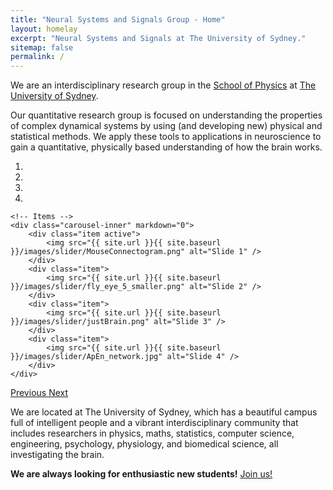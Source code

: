 ```yaml
---
title: "Neural Systems and Signals Group - Home"
layout: homelay
excerpt: "Neural Systems and Signals at The University of Sydney."
sitemap: false
permalink: /
---
```


We are an interdisciplinary research group in the [School of Physics](http://sydney.edu.au/science/physics/) at [The University of Sydney](http://sydney.edu.au/).

Our quantitative research group is focused on understanding the properties of complex dynamical systems by using (and developing new) physical and statistical methods.
We apply these tools to applications in neuroscience to gain a quantitative, physically based understanding of how the brain works.

<div markdown="0" id="carousel" class="carousel slide" data-ride="carousel" data-interval="5000" data-pause="hover" >
    <!-- Menu -->
    <ol class="carousel-indicators">
        <li data-target="#carousel" data-slide-to="0" class="active"></li>
        <li data-target="#carousel" data-slide-to="1"></li>
        <li data-target="#carousel" data-slide-to="2"></li>
        <li data-target="#carousel" data-slide-to="3"></li>
    </ol>

    <!-- Items -->
    <div class="carousel-inner" markdown="0">
        <div class="item active">
            <img src="{{ site.url }}{{ site.baseurl }}/images/slider/MouseConnectogram.png" alt="Slide 1" />
        </div>
        <div class="item">
            <img src="{{ site.url }}{{ site.baseurl }}/images/slider/fly_eye_5_smaller.png" alt="Slide 2" />
        </div>
        <div class="item">
            <img src="{{ site.url }}{{ site.baseurl }}/images/slider/justBrain.png" alt="Slide 3" />
        </div>
        <div class="item">
            <img src="{{ site.url }}{{ site.baseurl }}/images/slider/ApEn_network.jpg" alt="Slide 4" />
        </div>
    </div>
  <a class="left carousel-control" href="#carousel" role="button" data-slide="prev">
    <span class="glyphicon glyphicon-chevron-left" aria-hidden="true"></span>
    <span class="sr-only">Previous</span>
  </a>
  <a class="right carousel-control" href="#carousel" role="button" data-slide="next">
    <span class="glyphicon glyphicon-chevron-right" aria-hidden="true"></span>
    <span class="sr-only">Next</span>
  </a>
</div>

We are located at The University of Sydney, which has a beautiful campus full of intelligent people and a vibrant interdisciplinary community that includes researchers in physics, maths, statistics, computer science, engineering, psychology, physiology, and biomedical science, all investigating the brain.

**We are always looking for enthusiastic new students!**
<a href="{{ site.url }}{{ site.baseurl }}/vacancies" class="btn btn-lg btn-default" role="button">Join us!</a>




<!-- <figure class="fourth">
  <img src="{{ site.url }}{{ site.baseurl }}/images/logopic/Logo_Leiden.jpg" style="width: 210px">
  <img src="{{ site.url }}{{ site.baseurl }}/images/logopic/Logo_Nanofront.jpg" style="width: 110px">
  <img src="{{ site.url }}{{ site.baseurl }}/images/logopic/Logo_NWO.jpg" style="width: 120px">
  <img src="{{ site.url }}{{ site.baseurl }}/images/logopic/Logo_ERC.jpg" style="width: 110px">
</figure> -->
